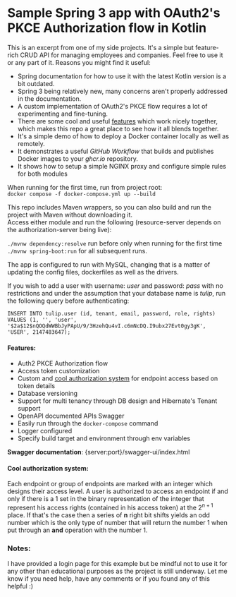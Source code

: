 ﻿# Sample Spring 3 app with OAuth2's PKCE Authorization flow in Kotlin

This is an excerpt from one of my side projects. It's a simple but feature-rich CRUD API for managing employees and companies. Feel free to use it or any part of it. Reasons you might find it useful:
* Spring documentation for how to use it with the latest Kotlin version is a bit outdated.
* Spring 3 being relatively new, many concerns aren't properly addressed in the documentation.
* A custom implementation of OAuth2's PKCE flow requires a lot of experimenting and fine-tuning.
* There are some cool and useful [features](#features) which work nicely together, which makes this repo a great place to see how it all blends together.
* It's a simple demo of how to deploy a Docker container locally as well as remotely.
* It demonstrates a useful _GitHub Workflow_ that builds and publishes Docker images to your _ghcr.io_ repository.
* It shows how to setup a simple NGINX proxy and configure simple rules for both modules




When running for the first time, run from project root:  
`docker compose -f docker-compose.yml up --build `

This repo includes Maven wrappers, so you can also build and run the project with Maven without downloading it.  
Access either module and run the following (resource-server depends on the authorization-server being live):

`./mvnw dependency:resolve` run before only when running for the first time   
`./mvnw spring-boot:run` for all subsequent runs.

The app is configured to run with MySQL, changing that is a matter of updating the config files, dockerfiles as well as the drivers.

If you wish to add a user with username: _user_ and password: _pass_ with no restrictions and under the assumption that your database name is _tulip_, run the following query before authenticating:


```
INSERT INTO tulip.user (id, tenant, email, password, role, rights)
VALUES (1, '', 'user', '$2a$12$nQOQdWWBbJyPApU/9/3HzehQu4vI.c6mNcDQ.I9ubx27Evt0gy3gK', 'USER', 2147483647);
```

#### Features:
* Auth2 PKCE Authorization flow
* Access token customization
* Custom and [cool authorization system](#cool-authorization-system) for endpoint access based on token details
* Database versioning
* Support for multi tenancy through DB design and Hibernate's Tenant support
* OpenAPI documented APIs Swagger
* Easily run through the `docker-compose` command
* Logger configured
* Specify build target and environment through env variables

**Swagger documentation**: {server:port}/swagger-ui/index.html

#### Cool authorization system:
Each endpoint or group of endpoints are marked with an integer which designs their access level. A user is authorized to
access an endpoint if and only if there is a 1 set in the binary representation
of the integer that represent his access rights (contained in his access token) at the $2^{n+1}$ place.
If that's the case then a series of **n** right bit shifts yields an odd number which is the only type of
number that will return the number 1 when put through an **and** operation with the number 1.

### Notes:
I have provided a login page for this example but be mindful not to use it for any other than educational purposes as the project is still underway.
Let me know if you need help, have any comments or if you found any of this helpful :)
